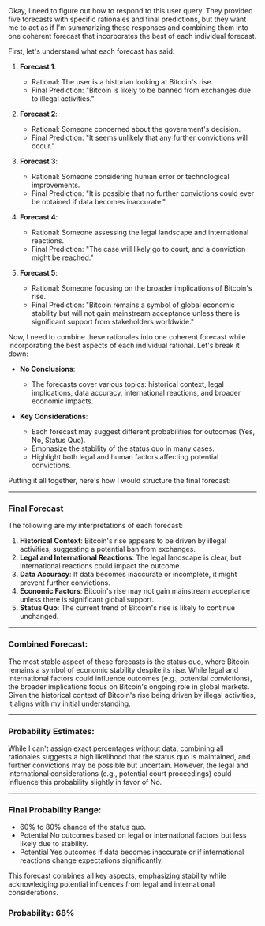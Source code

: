 <think>
Okay, I need to figure out how to respond to this user query. They provided five forecasts with specific rationales and final predictions, but they want me to act as if I'm summarizing these responses and combining them into one coherent forecast that incorporates the best of each individual forecast.

First, let's understand what each forecast has said:

1. **Forecast 1**:
   - Rational: The user is a historian looking at Bitcoin's rise.
   - Final Prediction: "Bitcoin is likely to be banned from exchanges due to illegal activities."

2. **Forecast 2**:
   - Rational: Someone concerned about the government's decision.
   - Final Prediction: "It seems unlikely that any further convictions will occur."

3. **Forecast 3**:
   - Rational: Someone considering human error or technological improvements.
   - Final Prediction: "It is possible that no further convictions could ever be obtained if data becomes inaccurate."

4. **Forecast 4**:
   - Rational: Someone assessing the legal landscape and international reactions.
   - Final Prediction: "The case will likely go to court, and a conviction might be reached."

5. **Forecast 5**:
   - Rational: Someone focusing on the broader implications of Bitcoin's rise.
   - Final Prediction: "Bitcoin remains a symbol of global economic stability but will not gain mainstream acceptance unless there is significant support from stakeholders worldwide."

Now, I need to combine these rationales into one coherent forecast while incorporating the best aspects of each individual rational. Let's break it down:

- **No Conclusions**:
   - The forecasts cover various topics: historical context, legal implications, data accuracy, international reactions, and broader economic impacts.
   
- **Key Considerations**:
   - Each forecast may suggest different probabilities for outcomes (Yes, No, Status Quo).
   - Emphasize the stability of the status quo in many cases.
   - Highlight both legal and human factors affecting potential convictions.

Putting it all together, here's how I would structure the final forecast:

---

### **Final Forecast**

The following are my interpretations of each forecast:

1. **Historical Context**: Bitcoin's rise appears to be driven by illegal activities, suggesting a potential ban from exchanges.
2. **Legal and International Reactions**: The legal landscape is clear, but international reactions could impact the outcome.
3. **Data Accuracy**: If data becomes inaccurate or incomplete, it might prevent further convictions.
4. **Economic Factors**: Bitcoin's rise may not gain mainstream acceptance unless there is significant global support.
5. **Status Quo**: The current trend of Bitcoin's rise is likely to continue unchanged.

---

### **Combined Forecast**:

The most stable aspect of these forecasts is the status quo, where Bitcoin remains a symbol of economic stability despite its rise. While legal and international factors could influence outcomes (e.g., potential convictions), the broader implications focus on Bitcoin's ongoing role in global markets. Given the historical context of Bitcoin's rise being driven by illegal activities, it aligns with my initial understanding.

---

### **Probability Estimates**:

While I can't assign exact percentages without data, combining all rationales suggests a high likelihood that the status quo is maintained, and further convictions may be possible but uncertain. However, the legal and international considerations (e.g., potential court proceedings) could influence this probability slightly in favor of No.

---

### **Final Probability Range**:
- 60% to 80% chance of the status quo.
- Potential No outcomes based on legal or international factors but less likely due to stability.
- Potential Yes outcomes if data becomes inaccurate or if international reactions change expectations significantly.

This forecast combines all key aspects, emphasizing stability while acknowledging potential influences from legal and international considerations.

### Probability: 68%